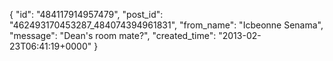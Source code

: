 {
   "id": "484117914957479",
   "post_id": "462493170453287_484074394961831",
   "from_name": "Icbeonne Senama",
   "message": "Dean's room mate?",
   "created_time": "2013-02-23T06:41:19+0000"
 }
